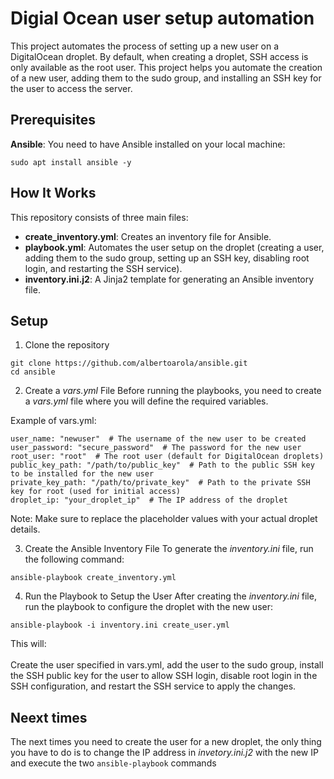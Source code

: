 
# Digial Ocean user setup automation

This project automates the process of setting up a new user on a DigitalOcean droplet. By default, when creating a droplet, SSH access is only available as the root user. This project helps you automate the creation of a new user, adding them to the sudo group, and installing an SSH key for the user to access the server.

## Prerequisites

**Ansible**: You need to have Ansible installed on your local machine:

   ```
   sudo apt install ansible -y
   ```

## How It Works
This repository consists of three main files:

* **create_inventory.yml**: Creates an inventory file for Ansible.
* **playbook.yml**: Automates the user setup on the droplet (creating a user, adding them to the sudo group, setting up an SSH key, disabling root login, and restarting the SSH service).
* **inventory.ini.j2**: A Jinja2 template for generating an Ansible inventory file.

## Setup
1. Clone the repository
```
git clone https://github.com/albertoarola/ansible.git
cd ansible
```
2. Create a *vars.yml* File
Before running the playbooks, you need to create a *vars.yml* file where you will define the required variables.

Example of vars.yml:


```
user_name: "newuser"  # The username of the new user to be created
user_password: "secure_password"  # The password for the new user
root_user: "root"  # The root user (default for DigitalOcean droplets)
public_key_path: "/path/to/public_key"  # Path to the public SSH key to be installed for the new user
private_key_path: "/path/to/private_key"  # Path to the private SSH key for root (used for initial access)
droplet_ip: "your_droplet_ip"  # The IP address of the droplet

```

Note: Make sure to replace the placeholder values with your actual droplet details.

3. Create the Ansible Inventory File
To generate the *inventory.ini* file, run the following command:

```
ansible-playbook create_inventory.yml
```

4. Run the Playbook to Setup the User
After creating the *inventory.ini* file, run the playbook to configure the droplet with the new user:

```
ansible-playbook -i inventory.ini create_user.yml

```
This will: \
\
Create the user specified in vars.yml, add the user to the sudo group, install the SSH public key for the user to allow SSH login, disable root login in the SSH configuration, and restart the SSH service to apply the changes.

## Neext times
The next times you need to create the user for a new droplet, the only thing you have to do is to change the IP address in *invetory.ini.j2* with the new IP and execute the two ```ansible-playbook``` commands
